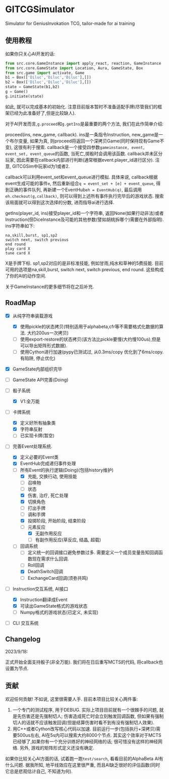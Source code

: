 # GITCGSimulator
Simulator for GeniusInvokation TCG, tailor-made for ai training


## 使用教程

如果你只关心AI开发的话:

```py
from src.core.GameInstance import apply_react, reaction, GameInstance
from src.core.GameState import Location, Aura, GameState, Box
from src.game import activate, Game
b1 = Box(['Diluc','Diluc','Diluc'],[])
b2 = Box(['Diluc','Diluc','Diluc'],[])
state = GameState(b1,b2)
g = Game()
g.initiate(state)
```

如此, 就可以完成基本的初始化. 注意目前版本暂时不准备适配手牌(尽管我们的框架已经为此准备好了,但是比较缺人).

对于AI开发而言,`g.proceed`和`g.getIns`是最重要的两个方法, 我们在此作简单介绍:

proceed(ins, new_game, callback). ins是一条指令Instruction, new_game是一个布尔变量, 如果为真, 则proceed将返回一个深拷贝Game(同时保持现有Game不变), 这很有利于搜索. callback是一个接受四参数`gameinstance, event, event_set, event_queue`的函数, 当死亡,掷骰时会调用该函数. callback并未区分玩家, 因此需要在callback内部进行判断(通常根据event.player_id进行区分). 注意, GITCGSim中玩家id为1或者2.

callback可以利用event_set和event_queue进行模拟. 具体来说, callback根据event生成可能的事件`e`, 然后重新组合`q = event_set + [e] + event_queue`, 得到正确的事件队列, 再新建一个EventHub`eh = EventHub(q)`, 最后调用`eh.checkout(g,callback)`, 则可以得到上述所有事件执行完毕后的游戏状态. 搜索该局面就可以得到这次选择的分数, 进而指导ai进行选择. 

getIns(player_id, ins)接受player_id和一个字符串, 返回None(如果行动非法)或者Instruction(但DiceInstance及可能的其他参数(譬如胡桃拆哪个)需要在外部指明). ins字符串如下:

```
na,skill,burst, sp1,sp2
switch next, switch previous
end round
play card X
tune card X
```

X是手牌下标. sp1,sp2对应的是非标准技能, 例如甘雨,纯水和草神的5费技能. 目前可用的选项是na,skill,burst, switch next, switch previous, end round. 这些构成了你的AI的动作空间.

关于GameInstance的更多细节将在之后补充.

## RoadMap

- [x] 从纯字符串装载游戏
  - [x]  使用pickle的状态拷贝(特别适用于alphabeta,cfr等不需要格式化数据的算法. 大约200us一次拷贝)
  - [ ]  使用export-restore的状态拷贝(该方法比pickle要慢(大约慢100us),但是可以导出矩阵形式数据).
  - [ ] 使用Cython进行加速(pypy已测试过, 从0.3ms/copy 优化到了6ms/copy. 有陷阱, 停止优化)
- [x] GameState内部组织完毕
- [ ] GameState API完善(Doing)

- [ ] 骰子系统
  - [x]  V1:全万能
  
- [ ] 卡牌系统
  - [x] 定义好所有抽象类
  - [x] 字符串反射
  - [ ] 已实现卡牌(暂空) 

- [ ] 完善Event处理系统.
  - [x] 定义必要的Event类 
  - [x] EventHub完成递归事件处理
  - [ ] 所有Event的执行逻辑(Doing)(包括history维护)
    - [x] 充能, 交换行动, 使用技能
    - [ ] 召唤物
    - [ ] 状态
    - [x] 伤害, 治疗, 死亡处理
    - [x] 切换角色
    - [ ] 打出手牌
    - [ ] 调和手牌
    - [x] 投掷阶段, 开始阶段, 结束阶段
    - [ ] 元素反应
      - [x] 无副作用反应
      - [ ] 有副作用反应(草反应, 结晶, 超载)
  - [ ] 回调系统
    - [ ] 定义统一的回调接口避免参数过多. 需要定义一个成员变量告知回调函数现在需求什么回调.
    - [ ] Roll回调
    - [x] DeathSwitch回调
    - [ ] ExchangeCard回调(须弥共鸣)

- [ ] Instruction交互系统, AI接口
   - [x] Instruction翻译成Event
   - [x] 可读出GameState格式的游戏状态 
   - [ ] Numpy格式的游戏状态(已定义, 未实现)

- [ ] CLI 交互系统

## Changelog

2023/9/18:

正式开始全面支持骰子(非全万能). 我们将在日后重写MCTS的代码, 将callback也设置为节点. 

## 贡献

欢迎任何贡献! 不如说, 这里很需要人手. 目前本项目比较关心两件事:

1. 一个专门的测试程序, 用于DEBUG. 实际上项目目前就有一个很棘手的问题, 就是先伤害还是先强制切人; 伤害造成死亡时会立刻触发回调函数, 但如果有强制切人的话就不应该触发回调(但是结算伤害时看不到有没有强制切人效果). 
2. 用C++或者Cython改写核心代码以加速. 目前运行一步(包括执行+深拷贝)需要500us左右, AI在5s内可以搜索大约8000个节点. 其实这个效率对于MCTS已经够了,如果你有一个充分训练好的神经网络的话; 很可惜没有这样的神经网络. 另外, 游戏的矩阵形式定义还没有确定.

如果你比较关心AI方面的话, 试着跑一跑`test/search`, 看看目前的AlphaBeta AI有什么问题. 据我所知, 地平线效应在这里很严重, 而且AI缺乏很好的评估函数(同时它总是悲观估计自己, 不知道为何). 